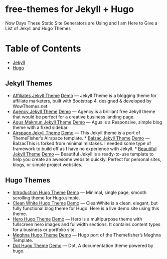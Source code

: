 # free-themes for Jekyll + Hugo
Now Days These Static Site Generators are Using and I am Here to Give a List of Jekyll and Hugo Themes

Table of Contents
=================
   * [Jekyll](#jekyll)
   * [Hugo](#hugo)


## Jekyll Themes
  
  * [Affiliates Jekyll Theme](https://wowthemesnet.github.com/affiliates-jekyll-theme/) [Demo](https://wowthemesnet.github.io/affiliates-jekyll-theme/) — Jekyll Theme is a blogging theme for affiliate marketers, built with Bootstrap 4, designed & developed by WowThemes.net.
  * [Agency Jekyll Theme](https://github.com/y7kim/agency-jekyll-theme) [Demo](https://wowthemesnet.github.io/affiliates-jekyll-theme/) — Agency is a brilliant free Jekyll theme that would be perfect for a creative business landing page.
  * [Agus Makmun Jekyll Theme](https://github.com/agusmakmun/agusmakmun.github.io) [Demo](https://agusmakmun.github.io/) — Agus is a Responsive, simple blog theme with a fixed sidebar.
   * [Airspace Jekyll Theme](https://github.com/ndrewtl/airspace-jekyll) [Demo](https://github.com/ndrewtl/airspace-jekyll) — This Jekyll theme is a port of ThemeFisher’s Airspace template.
    * [Balzac Jekyll Theme](https://github.com/ColeTownsend/Balzac-for-Jekyll) [Demo](http://jekyll.gtat.me/) — BalzacThis is forked from minimal mistakes. I needed some type of framework to build off as I have no experience with Jekyll.
    * [Beautiful Jekyll Theme](https://github.com/daattali/beautiful-jekyll) [Demo](http://deanattali.com/beautiful-jekyll/) — Beautiful Jekyll is a ready-to-use template to help you create an awesome website quickly. Perfect for personal sites, blogs, or simple project websites.
    
## Hugo Themes
  
  * [Introduction Hugo Theme](https://github.com/vickylai/hugo-theme-introduction) [Demo](https://themes.gohugo.io/theme/hugo-theme-introduction/) — Minimal, single page, smooth scrolling theme for Hugo.simple.
   * [Clean White Hugo Theme](https://github.com/zhaohuabing/hugo-theme-cleanwhite) [Demo](https://themes.gohugo.io/theme/hugo-theme-cleanwhite/) — CleanWhite is a clean, elegant, but fully functional blog theme for Hugo. Here is a live demo site using this theme.
   * [Hero Hugo Theme](https://github.com/jugglerx/hugo-hero-theme) [Demo](https://themes.gohugo.io/theme/hugo-hero-theme/) — Hero is a multipurpose theme with fullscreen hero images and fullwidth sections. It contains content types for a business or portfolio site.
   * [Meghna Hugo Theme](https://github.com/themefisher/meghna-hugo) [Demo](https://themes.gohugo.io/theme/meghna-hugo/) — Hugo port of the Themefisher’s Meghna Template.
   * [Dot Hugo Theme](https://gethugothemes.com/) [Demo](https://themes.gohugo.io/theme/dot-hugo-documentation-theme/) — Dot, A documentation theme powered by hugo.
   
